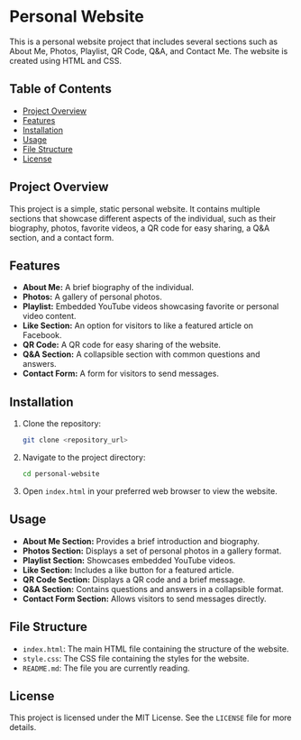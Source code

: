 # Personal Website

This is a personal website project that includes several sections such as About Me, Photos, Playlist, QR Code, Q&A, and Contact Me. The website is created using HTML and CSS.

## Table of Contents

- [Project Overview](#project-overview)
- [Features](#features)
- [Installation](#installation)
- [Usage](#usage)
- [File Structure](#file-structure)
- [License](#license)

## Project Overview

This project is a simple, static personal website. It contains multiple sections that showcase different aspects of the individual, such as their biography, photos, favorite videos, a QR code for easy sharing, a Q&A section, and a contact form.

## Features

- **About Me:** A brief biography of the individual.
- **Photos:** A gallery of personal photos.
- **Playlist:** Embedded YouTube videos showcasing favorite or personal video content.
- **Like Section:** An option for visitors to like a featured article on Facebook.
- **QR Code:** A QR code for easy sharing of the website.
- **Q&A Section:** A collapsible section with common questions and answers.
- **Contact Form:** A form for visitors to send messages.

## Installation

1. Clone the repository:
    ```bash
    git clone <repository_url>
    ```

2. Navigate to the project directory:
    ```bash
    cd personal-website
    ```

3. Open `index.html` in your preferred web browser to view the website.

## Usage

- **About Me Section:** Provides a brief introduction and biography.
- **Photos Section:** Displays a set of personal photos in a gallery format.
- **Playlist Section:** Showcases embedded YouTube videos.
- **Like Section:** Includes a like button for a featured article.
- **QR Code Section:** Displays a QR code and a brief message.
- **Q&A Section:** Contains questions and answers in a collapsible format.
- **Contact Form Section:** Allows visitors to send messages directly.

## File Structure

- `index.html`: The main HTML file containing the structure of the website.
- `style.css`: The CSS file containing the styles for the website.
- `README.md`: The file you are currently reading.

## License

This project is licensed under the MIT License. See the `LICENSE` file for more details.
